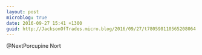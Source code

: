```yaml
---
layout: post
microblog: true
date: 2016-09-27 15:41 +1300
guid: http://JacksonOfTrades.micro.blog/2016/09/27/t780598110565208064.html
---
```

@NextPorcupine Nort
